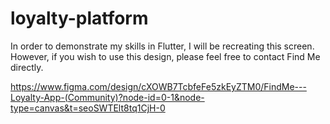 # loyalty-platform
In order to demonstrate my skills in Flutter, I will be recreating this screen. However, if you wish to use this design, please feel free to contact Find Me directly.

https://www.figma.com/design/cXOWB7TcbfeFe5zkEyZTM0/FindMe---Loyalty-App-(Community)?node-id=0-1&node-type=canvas&t=seoSWTElt8tq1CjH-0
